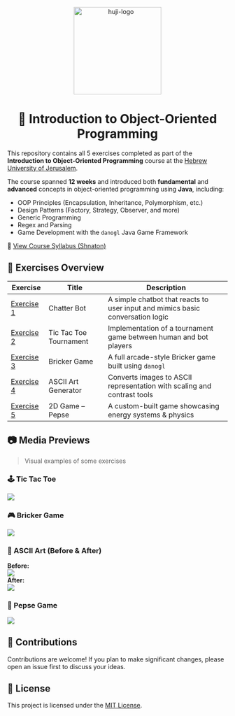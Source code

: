<p align="center">
  <img src="https://upload.wikimedia.org/wikipedia/commons/thumb/4/4d/Hebrew_University_Logo.svg/1200px-Hebrew_University_Logo.svg.png" alt="huji-logo" height="200px">
</p>

<div align="center">

# 📘 Introduction to Object-Oriented Programming

</div>



This repository contains all 5 exercises completed as part of the **Introduction to Object-Oriented Programming** course at the [Hebrew University of Jerusalem](https://new.huji.ac.il/).

The course spanned **12 weeks** and introduced both **fundamental** and **advanced** concepts in object-oriented programming using **Java**, including:

- OOP Principles (Encapsulation, Inheritance, Polymorphism, etc.)
- Design Patterns (Factory, Strategy, Observer, and more)
- Generic Programming
- Regex and Parsing
- Game Development with the `danogl` Java Game Framework

🔗 [View Course Syllabus (Shnaton)](https://shnaton.huji.ac.il/index.php/NewSyl/67125/2/2023/)



## 📂 Exercises Overview

| Exercise | Title                    | Description                                                             |
|----------|--------------------------|-------------------------------------------------------------------------|
| [Exercise 1](./Exercise%201) | Chatter Bot               | A simple chatbot that reacts to user input and mimics basic conversation logic |
| [Exercise 2](./Exercise%202) | Tic Tac Toe Tournament    | Implementation of a tournament game between human and bot players       |
| [Exercise 3](./Exercise%203) | Bricker Game              | A full arcade-style Bricker game built using `danogl`                   |
| [Exercise 4](./Exercise%204) | ASCII Art Generator       | Converts images to ASCII representation with scaling and contrast tools |
| [Exercise 5](./Exercise%205) | 2D Game – Pepse           | A custom-built game showcasing energy systems & physics   |




## 📷 Media Previews

> Visual examples of some exercises

### 🕹️ Tic Tac Toe  
![](./Exercise%202/examples/1.jpg)

### 🎮 Bricker Game  
![](./Exercise%203/examples/1.jpg)

### 🎨 ASCII Art (Before & After)  
**Before:**  
![](./Exercise%204/examples/1.jpeg)  
**After:**  
![](./Exercise%204/examples/2.jpg)

### 🌿 Pepse Game  
![](./Exercise%205/examples/1.jpg)  




## 🤝 Contributions

Contributions are welcome!  If you plan to make significant changes, please open an issue first to discuss your ideas.



## 📄 License

This project is licensed under the [MIT License](https://choosealicense.com/licenses/mit/).

